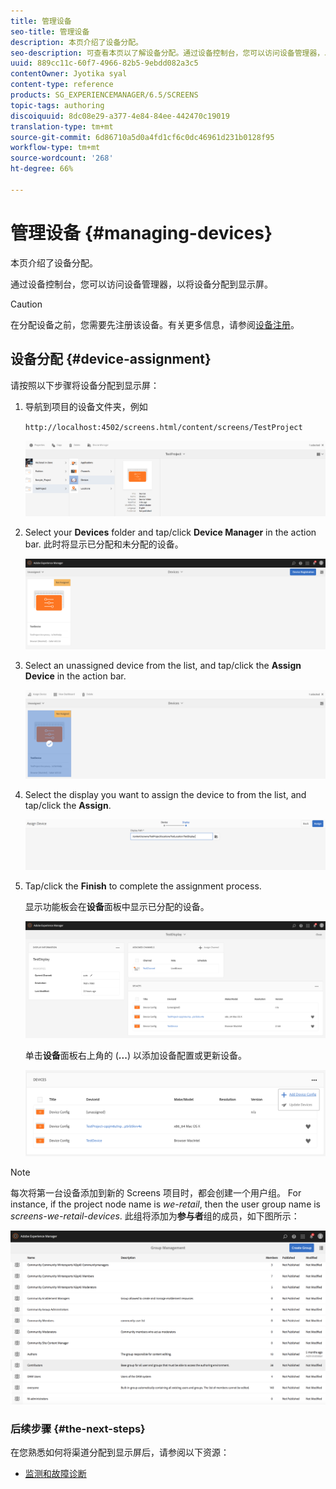 ```yaml
---
title: 管理设备
seo-title: 管理设备
description: 本页介绍了设备分配。
seo-description: 可查看本页以了解设备分配。通过设备控制台，您可以访问设备管理器，以将设备分配到显示屏。
uuid: 889cc11c-60f7-4966-82b5-9ebdd082a3c5
contentOwner: Jyotika syal
content-type: reference
products: SG_EXPERIENCEMANAGER/6.5/SCREENS
topic-tags: authoring
discoiquuid: 8dc08e29-a377-4e84-84ee-442470c19019
translation-type: tm+mt
source-git-commit: 6d86710a5d0a4fd1cf6c0dc46961d231b0128f95
workflow-type: tm+mt
source-wordcount: '268'
ht-degree: 66%

---
```



# 管理设备 {#managing-devices}

本页介绍了设备分配。

通过设备控制台，您可以访问设备管理器，以将设备分配到显示屏。

>[!CAUTION]
>
>在分配设备之前，您需要先注册该设备。有关更多信息，请参阅[设备注册](device-registration.md)。

## 设备分配 {#device-assignment}

请按照以下步骤将设备分配到显示屏：

1. 导航到项目的设备文件夹，例如

   `http://localhost:4502/screens.html/content/screens/TestProject`

   ![chlimage_1-32](assets/chlimage_1-32.png)

1. Select your **Devices** folder and tap/click **Device Manager** in the action bar. 此时将显示已分配和未分配的设备。

   ![chlimage_1-33](assets/chlimage_1-33.png)

1. Select an unassigned device from the list, and tap/click the **Assign Device** in the action bar.

   ![chlimage_1-34](assets/chlimage_1-34.png)

1. Select the display you want to assign the device to from the list, and tap/click the **Assign**.

   ![chlimage_1-35](assets/chlimage_1-35.png)

1. Tap/click the **Finish** to complete the assignment process.


   显示功能板会在&#x200B;**设备**&#x200B;面板中显示已分配的设备。

   ![chlimage_1-37](assets/chlimage_1-37.png)

   单击&#x200B;**设备**&#x200B;面板右上角的 (**...**) 以添加设备配置或更新设备。

   ![chlimage_1-38](assets/chlimage_1-38.png)

>[!NOTE]
>
>每次将第一台设备添加到新的 Screens 项目时，都会创建一个用户组。
>For instance, if the project node name is *we-retail*, then the user group name is *screens-we-retail-devices*.
>此组将添加为&#x200B;**参与者**&#x200B;组的成员，如下图所示：

![chlimage_1-39](assets/chlimage_1-39.png)

### 后续步骤 {#the-next-steps}

在您熟悉如何将渠道分配到显示屏后，请参阅以下资源：

* [监测和故障诊断](monitoring-screens.md)

